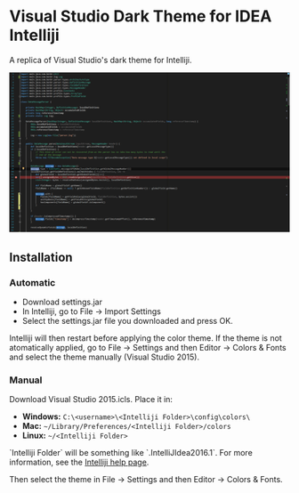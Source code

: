 Visual Studio Dark Theme for IDEA Intelliji
============================================

A replica of Visual Studio's dark theme for Intelliji.

![Example with Groovy](/screenshots/groovy.png)

## Installation

### Automatic

- Download settings.jar
- In Intelliji, go to File -> Import Settings
- Select the settings.jar file you downloaded and press OK.

Intelliji will then restart before applying the color theme. If the theme is not atomatically applied, go to File -> Settings and then Editor -> Colors & Fonts and select the theme manually (Visual Studio 2015).

### Manual

Download Visual Studio 2015.icls. Place it in:

- **Windows:** `C:\<username>\<Intelliji Folder>\config\colors\`
- **Mac:** `~/Library/Preferences/<Intelliji Folder>/colors`
- **Linux:** `~/<Intelliji Folder>`

\`Intelliji Folder\` will be something like \`.IntelliJIdea2016.1\`. For more information, see the [Intelliji help page](https://www.jetbrains.com/help/idea/2016.1/directories-used-by-intellij-idea-to-store-settings-caches-plugins-and-logs.html?origin=old_help).

Then select the theme in File -> Settings and then Editor -> Colors & Fonts.

